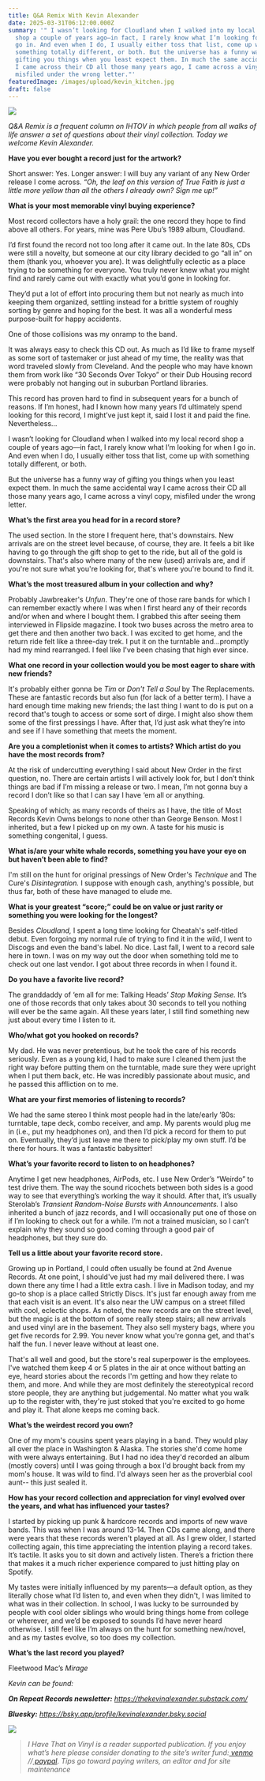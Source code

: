 ```yaml
---
title: Q&A Remix With Kevin Alexander
date: 2025-03-31T06:12:00.000Z
summary: '" I wasn’t looking for Cloudland when I walked into my local record
  shop a couple of years ago—in fact, I rarely know what I’m looking for when I
  go in. And even when I do, I usually either toss that list, come up with
  something totally different, or both. But the universe has a funny way of
  gifting you things when you least expect them. In much the same accidental way
  I came across their CD all those many years ago, I came across a vinyl copy,
  misfiled under the wrong letter."'
featuredImage: /images/upload/kevin_kitchen.jpg
draft: false
---
```

![](/images/upload/kevin_kitchen.jpg)

*Q&A Remix is a frequent column on IHTOV in which people from all walks of life answer a set of questions about their vinyl collection. Today we welcome Kevin Alexander.*

**Have you ever bought a record just for the artwork?**

Short answer: Yes. Longer answer: I will buy any variant of any New Order release I come across. *“Oh, the leaf on this version of True Faith is just a little more yellow than all the others I already own? Sign me up!”*

**What is your most memorable vinyl buying experience?**

Most record collectors have a holy grail: the one record they hope to find above all others. For years, mine was Pere Ubu’s 1989 album, Cloudland.

I’d first found the record not too long after it came out. In the late 80s, CDs were still a novelty, but someone at our city library decided to go “all in” on them (thank you, whoever you are). It was delightfully eclectic as a place trying to be something for everyone. You truly never knew what you might find and rarely came out with exactly what you’d gone in looking for.

They’d put a lot of effort into procuring them but not nearly as much into keeping them organized, settling instead for a brittle system of roughly sorting by genre and hoping for the best. It was all a wonderful mess purpose-built for happy accidents.

One of those collisions was my onramp to the band.

It was always easy to check this CD out. As much as I’d like to frame myself as some sort of tastemaker or just ahead of my time, the reality was that word traveled slowly from Cleveland. And the people who may have known them from work like “30 Seconds Over Tokyo” or their Dub Housing record were probably not hanging out in suburban Portland libraries.

This record has proven hard to find in subsequent years for a bunch of reasons. If I’m honest, had I known how many years I’d ultimately spend looking for this record, I might’ve just kept it, said I lost it and paid the fine. Nevertheless…

I wasn’t looking for Cloudland when I walked into my local record shop a couple of years ago—in fact, I rarely know what I’m looking for when I go in. And even when I do, I usually either toss that list, come up with something totally different, or both.

But the universe has a funny way of gifting you things when you least expect them. In much the same accidental way I came across their CD all those many years ago, I came across a vinyl copy, misfiled under the wrong letter.

**What’s the first area you head for in a record store?**

The used section. In the store I frequent here, that's downstairs. New arrivals are on the street level because, of course, they are. It feels a bit like having to go through the gift shop to get to the ride, but all of the gold is downstairs. That's also where many of the new (used) arrivals are, and if you're not sure what you're looking for, that's where you're bound to find it.

**What’s the most treasured album in your collection and why?**

Probably Jawbreaker's *Unfun*. They're one of those rare bands for which I can remember exactly where I was when I first heard any of their records and/or when and where I bought them. I grabbed this after seeing them interviewed in Flipside magazine. I took two buses across the metro area to get there and then another two back. I was excited to get home, and the return ride felt like a three-day trek. I put it on the turntable and…promptly had my mind rearranged. I feel like I've been chasing that high ever since.

**What one record in your collection would you be most eager to share with new friends?**

It's probably either gonna be *Tim* or *Don't Tell a Soul* by The Replacements. These are fantastic records but also fun (for lack of a better term). I have a hard enough time making new friends; the last thing I want to do is put on a record that's tough to access or some sort of dirge. I might also show them some of the first pressings I have. After that, I’d just ask what they’re into and see if I have something that meets the moment. 

**Are you a completionist when it comes to artists? Which artist do you have the most records from?**

At the risk of undercutting everything I said about New Order in the first question, no. There are certain artists I will actively look for, but I don’t think things are bad if I’m missing a release or two. I mean, I’m not gonna buy a record I don’t like so that I can say I have ‘em all or anything. 

Speaking of which; as many records of theirs as I have, the title of Most Records Kevin Owns belongs to none other than George Benson. Most I inherited, but a few I picked up on my own. A taste for his music is something congenital, I guess.

**What is/are your white whale records, something you have your eye on but haven’t been able to find?**

I'm still on the hunt for original pressings of New Order's *Technique* and The Cure's *Disintegration.* I suppose with enough cash, anything's possible, but thus far, both of these have managed to elude me.

**What is your greatest “score;” could be on value or just rarity or something you were looking for the longest?**

Besides *Cloudland,* I spent a long time looking for Cheatah's self-titled debut. Even forgoing my normal rule of trying to find it in the wild, I went to Discogs and even the band's label. No dice. Last fall, I went to a record sale here in town. I was on my way out the door when something told me to check out one last vendor. I got about three records in when I found it.

**Do you have a favorite live record?**

The granddaddy of ‘em all for me: Talking Heads’ *Stop Making Sense.* It’s one of those records that only takes about 30 seconds to tell you nothing will ever be the same again. All these years later, I still find something new just about every time I listen to it.

**Who/what got you hooked on records?**

My dad. He was never pretentious, but he took the care of his records seriously. Even as a young kid, I had to make sure I cleaned them just the right way before putting them on the turntable, made sure they were upright when I put them back, etc. He was incredibly passionate about music, and he passed this affliction on to me.

**What are your first memories of listening to records?**

We had the same stereo I think most people had in the late/early ’80s: turntable, tape deck, combo receiver, and amp. My parents would plug me in (i.e., put my headphones on), and then I’d pick a record for them to put on. Eventually, they’d just leave me there to pick/play my own stuff. I’d be there for hours. It was a fantastic babysitter!

**What’s your favorite record to listen to on headphones?**

Anytime I get new headphones, AirPods, etc. I use New Order’s “Weirdo” to test drive them. The way the sound ricochets between both sides is a good way to see that everything’s working the way it should. After that, it’s usually Sterolab’s *Transient Random-Noise Bursts with Announcements.* I also inherited a bunch of jazz records, and I will occasionally put one of those on if I’m looking to check out for a while. I’m not a trained musician, so I can’t explain why they sound so good coming through a good pair of headphones, but they sure do.

**Tell us a little about your favorite record store.**

Growing up in Portland, I could often usually be found at 2nd Avenue Records. At one point, I should've just had my mail delivered there. I was down there any time I had a little extra cash. I live in Madison today, and my go-to shop is a place called Strictly Discs. It's just far enough away from me that each visit is an event. It's also near the UW campus on a street filled with cool, eclectic shops. As noted, the new records are on the street level, but the magic is at the bottom of some really steep stairs; all new arrivals and used vinyl are in the basement. They also sell mystery bags, where you get five records for 2.99. You never know what you're gonna get, and that's half the fun. I never leave without at least one.

That's all well and good, but the store's real superpower is the employees. I've watched them keep 4 or 5 plates in the air at once without batting an eye, heard stories about the records I'm getting and how they relate to them, and more. And while they are most definitely the stereotypical record store people, they are anything but judgemental. No matter what you walk up to the register with, they're just stoked that you're excited to go home and play it. That alone keeps me coming back.

**What’s the weirdest record you own?**

One of my mom's cousins spent years playing in a band. They would play all over the place in Washington & Alaska. The stories she'd come home with were always entertaining. But I had no idea they'd recorded an album (mostly covers) until I was going through a box I'd brought back from my mom's house. It was wild to find. I'd always seen her as the proverbial cool aunt-- this just sealed it. 

**How has your record collection and appreciation for vinyl evolved over the years, and what has influenced your tastes?**

I started by picking up punk & hardcore records and imports of new wave bands. This was when I was around 13-14. Then CDs came along, and there were years that these records weren't played at all. As I grew older, I started collecting again, this time appreciating the intention playing a record takes. It’s tactile. It asks you to sit down and actively listen. There’s a friction there that makes it a much richer experience compared to just hitting play on Spotify.

My tastes were initially influenced by my parents—a default option, as they literally chose what I’d listen to, and even when they didn't, I was limited to what was in their collection. In school, I was lucky to be surrounded by people with cool older siblings who would bring things home from college or wherever, and we’d be exposed to sounds I’d have never heard otherwise. I still feel like I’m always on the hunt for something new/novel, and as my tastes evolve, so too does my collection.  

**What’s the last record you played?**

Fleetwood Mac’s *Mirage* 



*Kevin can be found:* 

***On Repeat Records newsletter:** https://thekevinalexander.substack.com/*

***Bluesky:** https://bsky.app/profile/kevinalexander.bsky.social*

![](/images/upload/img_0213.jpg)



> *I Have That on Vinyl is a reader supported publication. If you enjoy what’s here please consider donating to the site’s writer fund:[ venmo](https://account.venmo.com/u/Michele-Catalano2659) //[ paypal](https://www.paypal.com/paypalme/goingitaloneny?country.x=US&locale.x=en_US)*. *Tips go toward paying writers, an editor and for site maintenance*
